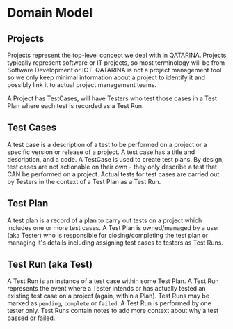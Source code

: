 # Domain Model


## Projects

Projects represent the top-level concept we deal with in QATARINA.
Projects typically represent software or IT projects, so most terminology will be from Software Development
or ICT.
QATARINA is not a project management tool so we only keep minimal information about a project to identify it
and possibly link it to actual project management teams.

A Project has TestCases, will have Testers who test those cases in a Test Plan where each test is recorded as a Test Run.

## Test Cases

A test case is a description of a test to be performed on a project or a specific version or release of a project.
A test case has a title and description, and a code. A TestCase is used to create test plans.
By design, test cases are not actionable on their own - they only describe a test that CAN be performed on a project.
Actual tests for test cases are carried out by Testers in the context of a Test Plan as a Test Run.

## Test Plan

A test plan is a record of a plan to carry out tests on a project which includes one or more test cases.
A Test Plan is owned/managed by a user (aka Tester) who is responsible for closing/completing the test plan or
managing it's details including assigning test cases to testers as Test Runs.

## Test Run (aka Test)

A Test Run is an instance of a test case within some Test Plan. A Test Run represents the event where a Tester
intends or has actually tested an existing test case on a project (again, within a Plan).
Test Runs may be marked as `pending`, `complete` or `failed`. A Test Run is performed by one tester only.
Test Runs contain notes to add more context about why a test passed or failed.
